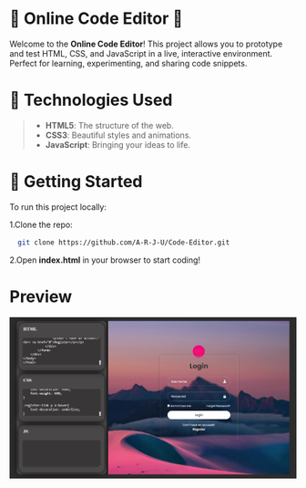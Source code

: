 
#  🌟 Online Code Editor 🌟

Welcome to the **Online Code Editor**! This project allows you to prototype and test HTML, CSS, and JavaScript in a live, interactive environment. Perfect for learning, experimenting, and sharing code snippets.




# 🎨 Technologies Used

>- **HTML5**: The structure of the web.
>- **CSS3**: Beautiful styles and animations.
>- **JavaScript**: Bringing your ideas to life.


# 🎉 Getting Started


To run this project locally:

1.Clone the repo:
  
```bash
  git clone https://github.com/A-R-J-U/Code-Editor.git
```

2.Open  **index.html** in your browser to start coding!


# Preview

![Screenshot](https://github.com/A-R-J-U/Code-Editor/blob/main/scr.png?raw=true)
